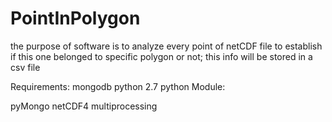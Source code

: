 # PointInPolygon
the purpose of software is to analyze every point of netCDF file to establish  if this one belonged to specific polygon or not; this info will be stored in a csv file


Requirements:
mongodb 
python 2.7 
python Module: 

pyMongo
netCDF4
multiprocessing
